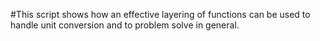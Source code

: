 #This script shows how an effective layering of functions can be used to handle unit conversion and to problem solve in general.
